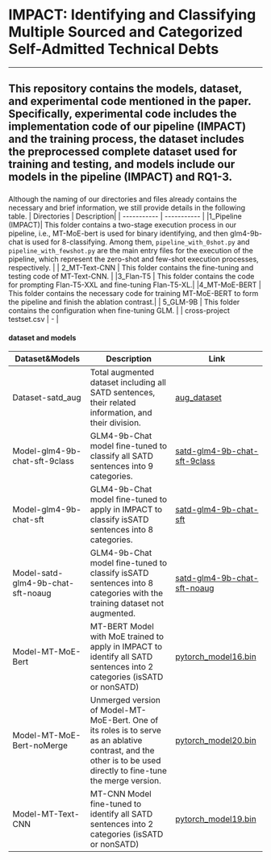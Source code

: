 # IMPACT: Identifying and Classifying Multiple Sourced and Categorized Self-Admitted Technical Debts
---
This  repository contains the models, dataset, and experimental code mentioned in the paper. Specifically, experimental code includes the implementation code of our pipeline (IMPACT) and the training process, the dataset includes the preprocessed complete dataset used for training and testing, and models include our models in the pipeline (IMPACT) and RQ1-3. 
---
### 
Although the naming of our directories and files already contains the necessary and brief information, we still provide details in the following table.
| Directories | Description|
| ----------- | ----------- |
|1_Pipeline (IMPACT)| This folder contains a two-stage execution process in our pipeline, i.e., MT-MoE-bert is used for binary identifying, and then glm4-9b-chat is used for 8-classifying. Among them, `pipeline_with_0shot.py` and `pipeline_with_fewshot.py` are the main entry files for the execution of the pipeline, which represent the zero-shot and few-shot execution processes, respectively. |
| 2_MT-Text-CNN | This folder contains the fine-tuning and testing code of MT-Text-CNN. |
|3_Flan-T5 | This folder contains the code for prompting Flan-T5-XXL and fine-tuning Flan-T5-XL.|
|4_MT-MoE-BERT | This folder contains the necessary code for training MT-MoE-BERT to form the pipeline and finish the ablation contrast.|
| 5_GLM-9B | This folder contains the configuration when fine-tuning GLM. |
| cross-project testset.csv | - |


#### dataset and models

| Dataset&Models| Description | Link |
| ----------- | ----------- | --------- |
| Dataset-satd_aug | Total augmented dataset including all SATD sentences, their related information, and their division. | [aug_dataset](https://box.nju.edu.cn/library/9b4776c1-af53-4cec-b7c6-60a33f918280/SATD-IMPACT/aug_dataset) |
| Model-glm4-9b-chat-sft-9class | GLM4-9b-Chat model fine-tuned to classify all SATD sentences into 9 categories. | [satd-glm4-9b-chat-sft-9class](https://huggingface.co/chaos1203/satd-glm4-9b-chat-sft-9class) |
| Model-glm4-9b-chat-sft | GLM4-9b-Chat model fine-tuned to apply in IMPACT to classify isSATD sentences into 8 categories. | [satd-glm4-9b-chat-sft](https://huggingface.co/chaos1203/satd-glm4-9b-chat-sft) |
| Model-satd-glm4-9b-chat-sft-noaug | GLM4-9b-Chat model fine-tuned to classify isSATD sentences into 8 categories with the training dataset not augmented. | [satd-glm4-9b-chat-sft-noaug](https://huggingface.co/chaos1203/satd-glm4-9b-chat-sft-noaug) |
| Model-MT-MoE-Bert | MT-BERT Model with MoE trained to apply in IMPACT to identify all SATD sentences into 2 categories (isSATD or nonSATD) | [pytorch_model16.bin](https://box.nju.edu.cn/library/9b4776c1-af53-4cec-b7c6-60a33f918280/SATD-IMPACT/MT-MoE-BERT) |
| Model-MT-MoE-Bert-noMerge | Unmerged version of Model-MT-MoE-Bert. One of its roles is to serve as an ablative contrast, and the other is to be used directly to fine-tune the merge version. | [pytorch_model20.bin](https://box.nju.edu.cn/library/9b4776c1-af53-4cec-b7c6-60a33f918280/SATD-IMPACT/MT-MoE-BERT) |
| Model-MT-Text-CNN | MT-CNN Model fine-tuned to identify all SATD sentences into 2 categories (isSATD or nonSATD) | [pytorch_model19.bin](https://box.nju.edu.cn/library/9b4776c1-af53-4cec-b7c6-60a33f918280/SATD-IMPACT/MT-Text-CNN) |

